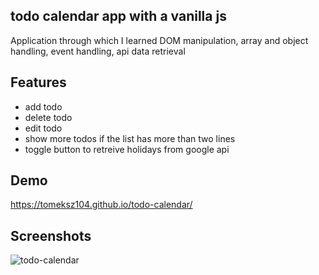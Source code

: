 ## todo calendar app with a vanilla js

Application through which I learned DOM manipulation, array and object handling, event handling, api data retrieval

## Features
- add todo
- delete todo
- edit todo
- show more todos if the list has more than two lines
- toggle button to retreive holidays from google api

## Demo

https://tomeksz104.github.io/todo-calendar/

## Screenshots

![todo-calendar](https://user-images.githubusercontent.com/48735947/220858012-c6da52e9-6e11-443a-be6f-474b35a548a0.PNG)

